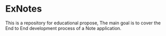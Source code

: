 # ExNotes
This is a repository for educational propose, The main goal is to cover the End to End development process of a Note application.
